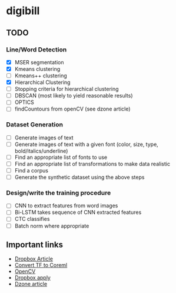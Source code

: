 # digibill

## TODO

### Line/Word Detection
- [x] MSER segmentation
- [x] Kmeans clustering
- [ ] Kmeans++ clustering
- [x] Hierarchical Clustering
- [ ] Stopping criteria for hierarchical clustering
- [ ] DBSCAN (most likely to yield reasonable results)
- [ ] OPTICS
- [ ] findCountours from openCV (see dzone article)

### Dataset Generation
- [ ] Generate images of text
- [ ] Generate images of text with a given font (color, size, type, bold/italics/underline)
- [ ] Find an appropriate list of fonts to use
- [ ] Find an appropriate list of transformations to make data realistic
- [ ] Find a corpus
- [ ] Generate the synthetic dataset using the above steps

### Design/write the training procedure
- [ ] CNN to extract features from word images
- [ ] Bi-LSTM takes sequence of CNN extracted features
- [ ] CTC classifies
- [ ] Batch norm where appropriate

## Important links
* [Dropbox Article](https://blogs.dropbox.com/tech/2017/04/creating-a-modern-ocr-pipeline-using-computer-vision-and-deep-learning/)
* [Convert TF to Coreml](https://github.com/tf-coreml/tf-coreml)
* [OpenCV](https://opencv.org/releases.html)
* [Dropbox apply](https://www.dropbox.com/jobs/listing/794772)
* [Dzone article](https://dzone.com/articles/using-ocr-for-receipt-recognition)
